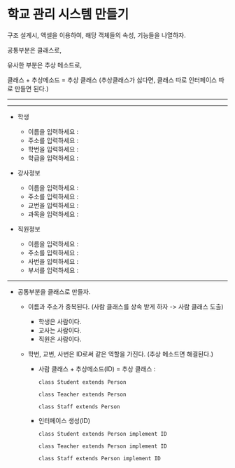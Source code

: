 # 학교 관리 시스템 만들기

구조 설계시, 액셀을 이용하여, 해당 객체들의 속성, 기능들을 나열하자.

공통부분은 클래스로,

유사한 부분은 추상 메소드로,

클래스 + 추상메소드 = 추상 클래스 (추상클래스가 싫다면, 클래스 따로 인터페이스 따로 만들면 된다.)

---
---

* 학생

	* 이름을 입력하세요 :
	* 주소를 입력하세요 :
	* 학번을 입력하세요 :
	* 학급을 입력하세요 :
	
* 강사정보

	* 이름을 입력하세요 :
	* 주소를 입력하세요 :
	* 교번을 입력하세요 :
	* 과목을 입력하세요 :
	
* 직원정보

	* 이름을 입력하세요 :
	* 주소를 입력하세요 :
	* 사번을 입력하세요 :
	* 부서를 입력하세요 :
	
---

* 공통부분을 클래스로 만들자.

	* 이름과 주소가 중복된다. (사람 클래스를 상속 받게 하자 -> 사람 클래스 도출)
		
		* 학생은 사람이다. 
		* 교사는 사람이다. 
		* 직원은 사람이다.

	* 학번, 교번, 사번은 ID로써 같은 역할을 가진다. (추상 메소드면 해결된다.)
		* 사람 클래스 + 추상메소드(ID) = 추상 클래스 :
			
			``class Student extends Person``
			
			``class Teacher extends Person``
			
			``class Staff extends Person``
			
		* 인터페이스 생성(ID)
			
			``class Student extends Person implement ID``
			
			``class Teacher extends Person implement ID``
			
			``class Staff extends Person implement ID`` 
		
		



